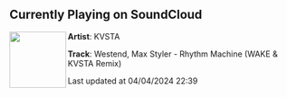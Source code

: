 ## Currently Playing on SoundCloud

[<img align="left" width="100" src="https://i1.sndcdn.com/artworks-eUlTzmmUbO6fpNj1-tOw6Hw-t500x500.jpg">](https://soundcloud.com/kvsta1/rhythm-machine-max-styler-wake-kvsta-edit)

**Artist**: KVSTA 

**Track**: Westend, Max Styler - Rhythm Machine (WAKE & KVSTA Remix)

Last updated at 04/04/2024 22:39
